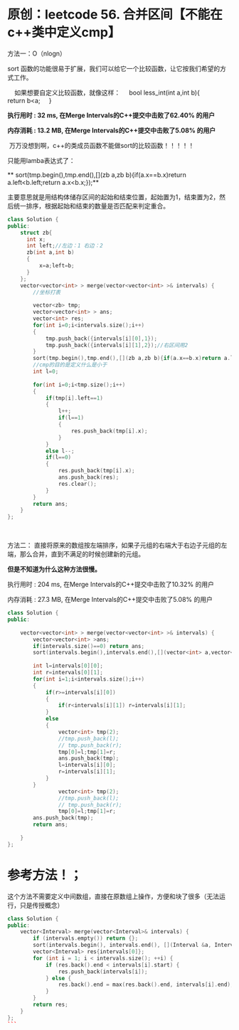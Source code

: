 # 原创：leetcode 56. 合并区间【不能在c++类中定义cmp】

方法一：O（nlogn）

sort 函数的功能很易于扩展，我们可以给它一个比较函数，让它按我们希望的方式工作。

> 
    如果想要自定义比较函数，就像这样：
    bool less_int(int a,int b){
        return b&lt;a;
    }


**执行用时 : 32 ms, 在Merge Intervals的C++提交中击败了62.40% 的用户**

**内存消耗 : 13.2 MB, 在Merge Intervals的C++提交中击败了5.08% 的用户**

 万万没想到啊，c++的类成员函数不能做sort的比较函数！！！！！

只能用lamba表达式了：

> 
** sort(tmp.begin(),tmp.end(),[](zb a,zb b){if(a.x==b.x)return a.left&lt;b.left;return a.x&lt;b.x;});**


主要意思就是用结构体储存区间的起始和结束位置，起始置为1，结束置为2，然后统一排序，根据起始和结束的数量是否匹配来判定重合。 
```c++
class Solution {
public:
    struct zb{
      int x;
      int left;//左边：1 右边：2
      zb(int a,int b)
      {
          x=a;left=b;
      }
    };
    vector<vector<int> > merge(vector<vector<int> >& intervals) {
        //坐标打表
 
        vector<zb> tmp;
        vector<vector<int> > ans;
        vector<int> res;
        for(int i=0;i<intervals.size();i++)
        {
            tmp.push_back({intervals[i][0],1});
            tmp.push_back({intervals[i][1],2});//右区间用2
        }
        sort(tmp.begin(),tmp.end(),[](zb a,zb b){if(a.x==b.x)return a.left<b.left;return a.x<b.x;});
        //cmp的目的是定义什么是小于
        int l=0;
 
        for(int i=0;i<tmp.size();i++)
        {
            if(tmp[i].left==1)
            {
                l++;
                if(l==1)
                {
                    res.push_back(tmp[i].x);
                }
            }
            else l--;
            if(l==0) 
            {
                res.push_back(tmp[i].x);
                ans.push_back(res);
                res.clear();
            }
        }
        return ans;
    }
};
```

 

方法二： 直接将原来的数组按左端排序，如果子元组的右端大于右边子元组的左端，那么合并，直到不满足的时候创建新的元组。

**但是不知道为什么这种方法很慢。**

执行用时 : 204 ms, 在Merge Intervals的C++提交中击败了10.32% 的用户

内存消耗 : 27.3 MB, 在Merge Intervals的C++提交中击败了5.08% 的用户

```c++
class Solution {
public:
 
    vector<vector<int> > merge(vector<vector<int> >& intervals) {
        vector<vector<int> >ans;
        if(intervals.size()==0) return ans;
        sort(intervals.begin(),intervals.end(),[](vector<int> a,vector<int> b){if(a[0]==b[0]) return a[1]>b[1];return a[0]<b[0];});//重定义小于
        
        int l=intervals[0][0];
        int r=intervals[0][1];
        for(int i=1;i<intervals.size();i++)
        {
            if(r>=intervals[i][0]) 
            {
                if(r<intervals[i][1]) r=intervals[i][1];
            }
            else
            {
                vector<int> tmp(2);
                //tmp.push_back(l);
                // tmp.push_back(r);
                tmp[0]=l;tmp[1]=r;
                ans.push_back(tmp);
                l=intervals[i][0];
                r=intervals[i][1];
            }
        }
                vector<int> tmp(2);
                //tmp.push_back(l);
                // tmp.push_back(r);
                tmp[0]=l;tmp[1]=r;
        ans.push_back(tmp);
        return ans;
        
    }
};
```

# 参考方法！；

这个方法不需要定义中间数组，直接在原数组上操作，方便和块了很多（无法运行，只是传授概念）

```c++
class Solution {
public:
    vector<Interval> merge(vector<Interval>& intervals) {
        if (intervals.empty()) return {};
        sort(intervals.begin(), intervals.end(), [](Interval &a, Interval &b) {return a.start < b.start;});
        vector<Interval> res{intervals[0]};
        for (int i = 1; i < intervals.size(); ++i) {
            if (res.back().end < intervals[i].start) {
                res.push_back(intervals[i]);
            } else {
                res.back().end = max(res.back().end, intervals[i].end);
            }
        }   
        return res;
    }
};
``` 
